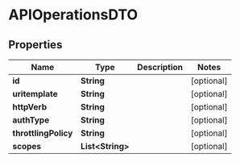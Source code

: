
# APIOperationsDTO

## Properties
Name | Type | Description | Notes
------------ | ------------- | ------------- | -------------
**id** | **String** |  |  [optional]
**uritemplate** | **String** |  |  [optional]
**httpVerb** | **String** |  |  [optional]
**authType** | **String** |  |  [optional]
**throttlingPolicy** | **String** |  |  [optional]
**scopes** | **List&lt;String&gt;** |  |  [optional]



